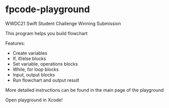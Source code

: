 # fpcode-playground
WWDC21 Swift Student Challenge Winning Submission

This program helps you build flowchart

Features:

- Create variables
- If, if/else blocks
- Set variable, operations blocks
- While, for loop blocks
- Input, output blocks
- Run flowchart and output result

More detailed instructions can be found in the main page of the playground

Open playground in Xcode!
